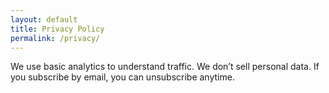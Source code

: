 ```yaml
---
layout: default
title: Privacy Policy
permalink: /privacy/
---
```


We use basic analytics to understand traffic. We don’t sell personal data. If you subscribe by email, you can unsubscribe anytime.
